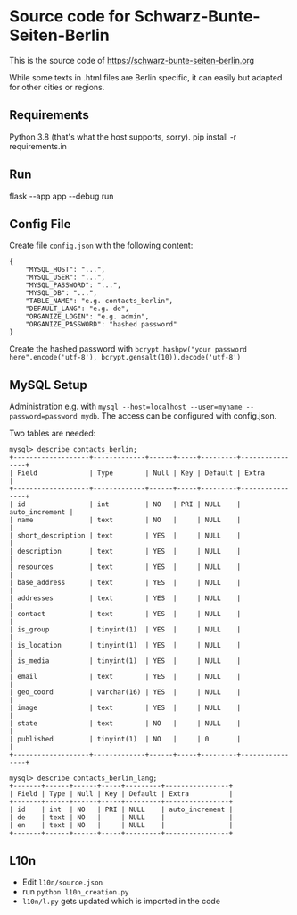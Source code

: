 # Source code for Schwarz-Bunte-Seiten-Berlin

This is the source code of https://schwarz-bunte-seiten-berlin.org

While some texts in .html files are Berlin specific, it can easily but adapted for other cities or regions.

## Requirements

Python 3.8 (that's what the host supports, sorry).
pip install -r requirements.in

## Run

flask --app app --debug run

## Config File

Create file `config.json` with the following content:

```
{
    "MYSQL_HOST": "...",
    "MYSQL_USER": "...",
    "MYSQL_PASSWORD": "...",
    "MYSQL_DB": "...",
    "TABLE_NAME": "e.g. contacts_berlin",
    "DEFAULT_LANG": "e.g. de",
    "ORGANIZE_LOGIN": "e.g. admin",
    "ORGANIZE_PASSWORD": "hashed password"
}
```

Create the hashed password with
`bcrypt.hashpw("your password here".encode('utf-8'), bcrypt.gensalt(10)).decode('utf-8')`

## MySQL Setup

Administration e.g. with `mysql --host=localhost --user=myname --password=password mydb`.
The access can be configured with config.json.

Two tables are needed:

```
mysql> describe contacts_berlin;
+-------------------+-------------+------+-----+---------+----------------+
| Field             | Type        | Null | Key | Default | Extra          |
+-------------------+-------------+------+-----+---------+----------------+
| id                | int         | NO   | PRI | NULL    | auto_increment |
| name              | text        | NO   |     | NULL    |                |
| short_description | text        | YES  |     | NULL    |                |
| description       | text        | YES  |     | NULL    |                |
| resources         | text        | YES  |     | NULL    |                |
| base_address      | text        | YES  |     | NULL    |                |
| addresses         | text        | YES  |     | NULL    |                |
| contact           | text        | YES  |     | NULL    |                |
| is_group          | tinyint(1)  | YES  |     | NULL    |                |
| is_location       | tinyint(1)  | YES  |     | NULL    |                |
| is_media          | tinyint(1)  | YES  |     | NULL    |                |
| email             | text        | YES  |     | NULL    |                |
| geo_coord         | varchar(16) | YES  |     | NULL    |                |
| image             | text        | YES  |     | NULL    |                |
| state             | text        | NO   |     | NULL    |                |
| published         | tinyint(1)  | NO   |     | 0       |                |
+-------------------+-------------+------+-----+---------+----------------+

mysql> describe contacts_berlin_lang;
+-------+------+------+-----+---------+----------------+
| Field | Type | Null | Key | Default | Extra          |
+-------+------+------+-----+---------+----------------+
| id    | int  | NO   | PRI | NULL    | auto_increment |
| de    | text | NO   |     | NULL    |                |
| en    | text | NO   |     | NULL    |                |
+-------+------+------+-----+---------+----------------+
```


## L10n

* Edit `l10n/source.json`
* run `python l10n_creation.py`
* `l10n/l.py` gets updated which is imported in the code




